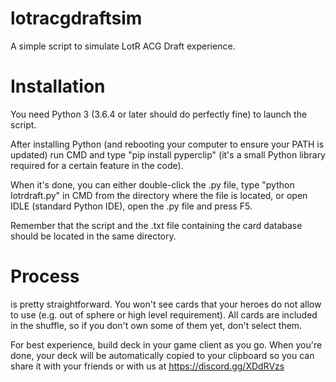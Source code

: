 # lotracgdraftsim
A simple script to simulate LotR ACG Draft experience.

# Installation
You need Python 3 (3.6.4 or later should do perfectly fine) to launch the script.

After installing Python (and rebooting your computer to ensure your PATH is updated) run CMD and type "pip install pyperclip" (it's a small Python library required for a certain feature in the code).

When it's done, you can either double-click the .py file, type "python lotrdraft.py" in CMD from the directory where the file is located, or open IDLE (standard Python IDE), open the .py file and press F5.

Remember that the script and the .txt file containing the card database should be located in the same directory.

# Process
is pretty straightforward. You won't see cards that your heroes do not allow to use (e.g. out of sphere or high level requirement). All cards are included in the shuffle, so if you don't own some of them yet, don't select them.

For best experience, build deck in your game client as you go. When you're done, your deck will be automatically copied to your clipboard so you can share it with your friends or with us at https://discord.gg/XDdRVzs
